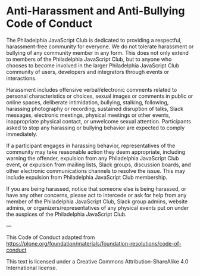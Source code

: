 # Anti-Harassment and Anti-Bullying Code of Conduct

The Philadelphia JavaScript Club is dedicated to providing a respectful, harassment-free community for everyone. We do not tolerate harassment or bullying of any community member in any form. This does not only extend to members of the Philadelphia JavaScript Club, but to anyone who chooses to become involved in the larger Philadelphia JavaScript Club community of users, developers and integrators through events or interactions.

Harassment includes offensive verbal/electronic comments related to personal characteristics or choices, sexual images or comments in public or online spaces, deliberate intimidation, bullying, stalking, following, harassing photography or recording, sustained disruption of talks, Slack messages, electronic meetings, physical meetings or other events, inappropriate physical contact, or unwelcome sexual attention. Participants asked to stop any harassing or bullying behavior are expected to comply immediately.

If a participant engages in harassing behavior, representatives of the community may take reasonable action they deem appropriate, including warning the offender, expulsion from any Philadelphia JavaScript Club event, or expulsion from mailing lists, Slack groups, discussion boards, and other electronic communications channels to resolve the issue. This may include expulsion from Philadelphia JavaScript Club membership.

If you are being harassed, notice that someone else is being harassed, or have any other concerns, please act to intercede or ask for help from any member of the Philadelphia JavaScript Club, Slack group admins, website admins, or organizers/representatives of any physical events put on under the auspices of the Philadelphia JavaScript Club.

—

This Code of Conduct adapted from https://plone.org/foundation/materials/foundation-resolutions/code-of-conduct

This text is licensed under a Creative Commons Attribution-ShareAlike 4.0 International license.
